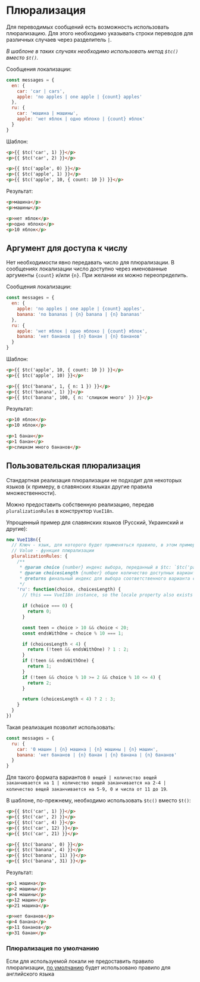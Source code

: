 # Плюрализация

Для переводимых сообщений есть возможность использовать плюрализацию. Для этого необходимо указывать строки переводов для различных случаев через разделитель `|`.

_В шаблоне в таких случаях необходимо использовать метод `$tc()` вместо `$t()`._

Сообщения локализации:

```js
const messages = {
  en: {
    car: 'car | cars',
    apple: 'no apples | one apple | {count} apples'
  },
  ru: {
    car: 'машина | машины',
    apple: 'нет яблок | одно яблоко | {count} яблок'
  }
}
```

Шаблон:

```html
<p>{{ $tc('car', 1) }}</p>
<p>{{ $tc('car', 2) }}</p>

<p>{{ $tc('apple', 0) }}</p>
<p>{{ $tc('apple', 1) }}</p>
<p>{{ $tc('apple', 10, { count: 10 }) }}</p>
```

Результат:

```html
<p>машина</p>
<p>машины</p>

<p>нет яблок</p>
<p>одно яблоко</p>
<p>10 яблок</p>
```

## Аргумент для доступа к числу

Нет необходимости явно передавать число для плюрализации. В сообщениях локализации число доступно через именованные аргументы `{count}` и/или `{n}`. При желании их можно переопределить.

Сообщения локализации:

```js
const messages = {
  en: {
    apple: 'no apples | one apple | {count} apples',
    banana: 'no bananas | {n} banana | {n} bananas'
  },
  ru: {
    apple: 'нет яблок | одно яблоко | {count} яблок',
    banana: 'нет бананов | {n} банан | {n} бананов'
  }
}
```

Шаблон:

```html
<p>{{ $tc('apple', 10, { count: 10 }) }}</p>
<p>{{ $tc('apple', 10) }}</p>

<p>{{ $tc('banana', 1, { n: 1 }) }}</p>
<p>{{ $tc('banana', 1) }}</p>
<p>{{ $tc('banana', 100, { n: 'слишком много' }) }}</p>
```

Результат:

```html
<p>10 яблок</p>
<p>10 яблок</p>

<p>1 банан</p>
<p>1 банан</p>
<p>слишком много бананов</p>
```

## Пользовательская плюрализация

Стандартная реализация плюрализации не подходит для некоторых языков (к примеру, в славянских языках другие правила множественности).

Можно предоставить собственную реализацию, передав `pluralizationRules` в конструктор `VueI18n`.

Упрощенный пример для славянских языков (Русский, Украинский и другие):
```js
new VueI18n({
  // Ключ - язык, для которого будет применяться правило, в этом примере - `'ru'`
  // Value - функция плюрализации
  pluralizationRules: {
    /**
     * @param choice {number} индекс выбора, переданный в $tc: `$tc('path.to.rule', choiceIndex)`
     * @param choicesLength {number} общее количество доступных вариантов
     * @returns финальный индекс для выбора соответственного варианта слова
     */
    'ru': function(choice, choicesLength) {
      // this === VueI18n instance, so the locale property also exists here

      if (choice === 0) {
        return 0;
      }

      const teen = choice > 10 && choice < 20;
      const endsWithOne = choice % 10 === 1;

      if (choicesLength < 4) {
        return (!teen && endsWithOne) ? 1 : 2;
      }
      if (!teen && endsWithOne) {
        return 1;
      }
      if (!teen && choice % 10 >= 2 && choice % 10 <= 4) {
        return 2;
      }

      return (choicesLength < 4) ? 2 : 3;
    }
  }
})
```

Такая реализация позволит использовать:

```js
const messages = {
  ru: {
    car: '0 машин | {n} машина | {n} машины | {n} машин',
    banana: 'нет бананов | {n} банан | {n} банана | {n} бананов'
  }
}
```

Для такого формата вариантов `0 вещей | количество вещей заканчивается на 1 | количество вещей заканчивается на 2-4 | количество вещей заканчивается на 5-9, 0 и числа от 11 до 19`.

В шаблоне, по-прежнему, необходимо использовать `$tc()` вместо `$t()`:

```html
<p>{{ $tc('car', 1) }}</p>
<p>{{ $tc('car', 2) }}</p>
<p>{{ $tc('car', 4) }}</p>
<p>{{ $tc('car', 12) }}</p>
<p>{{ $tc('car', 21) }}</p>

<p>{{ $tc('banana', 0) }}</p>
<p>{{ $tc('banana', 4) }}</p>
<p>{{ $tc('banana', 11) }}</p>
<p>{{ $tc('banana', 31) }}</p>
```

Результат:

```html
<p>1 машина</p>
<p>2 машины</p>
<p>4 машины</p>
<p>12 машин</p>
<p>21 машина</p>

<p>нет бананов</p>
<p>4 банана</p>
<p>11 бананов</p>
<p>31 банан</p>
```

### Плюрализация по умолчанию

Если для используемой локали не предоставить правило плюрализации, [по умолчанию](#pluralization) будет использовано правило для английского языка
